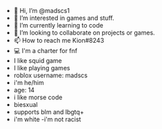 - 👋 Hi, I’m @madscs1
- 👀 I’m interested in  games and stuff.
- 🌱 I’m currently learning to code
- 💞️ I’m looking to collaborate on projects  or  games.
- 📫 How to reach me Kion#8243
- 💻 I'm a charter for fnf
- I like squid game
- I like playing games
- roblox username: madscs
- i'm he/him
- age: 14
- i like morse code
- biesxual
- supports blm  and lbgtq+
- i'm white
-i'm not racist

